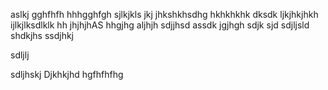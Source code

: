 
aslkj
gghfhfh
hhhgghfgh
sjlkjkls
jkj
jhkshkhsdhg
hkhkhkhk
dksdk
ljkjhkjhkh
ijlkjlksdlklk
hh
jhjhjhAS
hhgjhg
aljhjh
sdjjhsd
assdk
jgjhgh
sdjk
sjd
sdjljsld
shdkjhs
ssdjhkj

sdljlj

sdljhskj
Djkhkjhd
hgfhfhfhg

